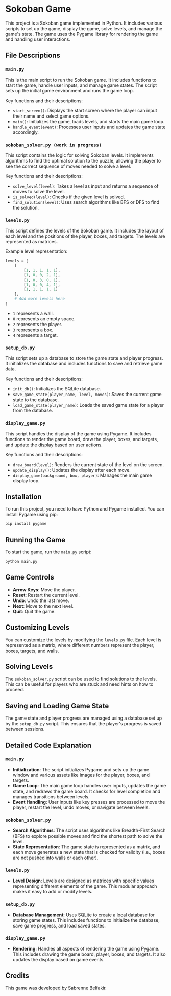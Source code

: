 # Sokoban Game

This project is a Sokoban game implemented in Python. It includes various scripts to set up the game, display the game, solve levels, and manage the game's state. The game uses the Pygame library for rendering the game and handling user interactions.

## File Descriptions

### `main.py`
This is the main script to run the Sokoban game. It includes functions to start the game, handle user inputs, and manage game states. The script sets up the initial game environment and runs the game loop.

Key functions and their descriptions:
- `start_screen()`: Displays the start screen where the player can input their name and select game options.
- `main()`: Initializes the game, loads levels, and starts the main game loop.
- `handle_event(event)`: Processes user inputs and updates the game state accordingly.

### `sokoban_solver.py (work in progress)`
This script contains the logic for solving Sokoban levels. It implements algorithms to find the optimal solution to the puzzle, allowing the player to see the correct sequence of moves needed to solve a level.

Key functions and their descriptions:
- `solve_level(level)`: Takes a level as input and returns a sequence of moves to solve the level.
- `is_solved(level)`: Checks if the given level is solved.
- `find_solution(level)`: Uses search algorithms like BFS or DFS to find the solution.

### `levels.py`
This script defines the levels of the Sokoban game. It includes the layout of each level and the positions of the player, boxes, and targets. The levels are represented as matrices.

Example level representation:
```python
levels = [
    [
        [1, 1, 1, 1, 1],
        [1, 0, 0, 2, 1],
        [1, 0, 3, 0, 1],
        [1, 0, 0, 4, 1],
        [1, 1, 1, 1, 1]
    ],
    # Add more levels here
]
```
- `1` represents a wall.
- `0` represents an empty space.
- `2` represents the player.
- `3` represents a box.
- `4` represents a target.

### `setup_db.py`
This script sets up a database to store the game state and player progress. It initializes the database and includes functions to save and retrieve game data.

Key functions and their descriptions:
- `init_db()`: Initializes the SQLite database.
- `save_game_state(player_name, level, moves)`: Saves the current game state to the database.
- `load_game_state(player_name)`: Loads the saved game state for a player from the database.

### `display_game.py`
This script handles the display of the game using Pygame. It includes functions to render the game board, draw the player, boxes, and targets, and update the display based on user actions.

Key functions and their descriptions:
- `draw_board(level)`: Renders the current state of the level on the screen.
- `update_display()`: Updates the display after each move.
- `display_game(background, box, player)`: Manages the main game display loop.

## Installation

To run this project, you need to have Python and Pygame installed. You can install Pygame using pip:

```sh
pip install pygame
```

## Running the Game

To start the game, run the `main.py` script:

```sh
python main.py
```

## Game Controls

- **Arrow Keys**: Move the player.
- **Reset**: Restart the current level.
- **Undo**: Undo the last move.
- **Next**: Move to the next level.
- **Quit**: Quit the game.

## Customizing Levels

You can customize the levels by modifying the `levels.py` file. Each level is represented as a matrix, where different numbers represent the player, boxes, targets, and walls.

## Solving Levels

The `sokoban_solver.py` script can be used to find solutions to the levels. This can be useful for players who are stuck and need hints on how to proceed.

## Saving and Loading Game State

The game state and player progress are managed using a database set up by the `setup_db.py` script. This ensures that the player's progress is saved between sessions.

## Detailed Code Explanation

### `main.py`

- **Initialization**: The script initializes Pygame and sets up the game window and various assets like images for the player, boxes, and targets.
- **Game Loop**: The main game loop handles user inputs, updates the game state, and redraws the game board. It checks for level completion and manages transitions between levels.
- **Event Handling**: User inputs like key presses are processed to move the player, restart the level, undo moves, or navigate between levels.

### `sokoban_solver.py`

- **Search Algorithms**: The script uses algorithms like Breadth-First Search (BFS) to explore possible moves and find the shortest path to solve the level.
- **State Representation**: The game state is represented as a matrix, and each move generates a new state that is checked for validity (i.e., boxes are not pushed into walls or each other).

### `levels.py`

- **Level Design**: Levels are designed as matrices with specific values representing different elements of the game. This modular approach makes it easy to add or modify levels.

### `setup_db.py`

- **Database Management**: Uses SQLite to create a local database for storing game states. This includes functions to initialize the database, save game progress, and load saved states.

### `display_game.py`

- **Rendering**: Handles all aspects of rendering the game using Pygame. This includes drawing the game board, player, boxes, and targets. It also updates the display based on game events.

## Credits

This game was developed by Sabrenne Belfakir.
